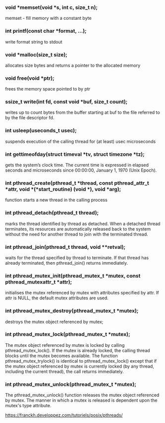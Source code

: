 
### void *memset(void *s, int c, size_t n);

memset - fill memory with a constant byte

### int printf(const char *format, ...);

write format string to stdout

### void *malloc(size_t size);

allocates size bytes and returns a pointer to the allocated memory

### void free(void *ptr); 

frees the memory space pointed to by ptr

### ssize_t write(int fd, const void *buf, size_t count);

writes up to count bytes from the buffer starting at buf to the file referred to
by the file descriptor fd.

### int usleep(useconds_t usec);

suspends execution of the calling thread for (at least) usec microseconds

### int gettimeofday(struct timeval *tv, struct timezone *tz);

gets the system’s clock time. The current time is expressed in elapsed seconds
and microseconds since 00:00:00, January 1, 1970 (Unix Epoch).

### int pthread_create(pthread_t *thread, const pthread_attr_t *attr, void *(*start_routine) (void *), void *arg);

function starts a new thread in the calling process

### int pthread_detach(pthread_t thread);

marks the thread identified by thread as detached. When a detached thread 
terminates, its resources are automatically released back to the system without
the need for another thread to join with the terminated thread.

### int pthread_join(pthread_t thread, void **retval);

waits for the thread specified by thread to terminate.  If that thread has
already terminated, then pthread_join() returns immediately.

### int pthread_mutex_init(pthread_mutex_t *mutex, const pthread_mutexattr_t *attr);

initialises the mutex referenced by mutex with attributes specified by attr. 
If attr is NULL, the default mutex attributes are used.

### int pthread_mutex_destroy(pthread_mutex_t *mutex);

destroys the mutex object referenced by mutex;

### int pthread_mutex_lock(pthread_mutex_t *mutex);

The mutex object referenced by mutex is locked by calling pthread_mutex_lock().
If the mutex is already locked, the calling thread blocks until the mutex 
becomes available.
The function pthread_mutex_trylock() is identical to pthread_mutex_lock() except
that if the mutex object referenced by mutex is currently locked (by any thread,
including the current thread), the call returns immediately. 

### int pthread_mutex_unlock(pthread_mutex_t *mutex);

The pthread_mutex_unlock() function releases the mutex object referenced by 
mutex. The manner in which a mutex is released is dependent upon the mutex's
type attribute.

https://franckh.developpez.com/tutoriels/posix/pthreads/